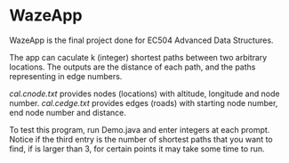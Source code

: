 # WazeApp

 WazeApp is the final project done for EC504 Advanced Data Structures.
 
The app can caculate k (integer) shortest paths between two arbitrary locations. The outputs are the distance of each path, and the paths representing in edge numbers.

*cal.cnode.txt* provides nodes (locations) with altitude, longitude and node number. *cal.cedge.txt* provides edges (roads) with starting node number, end node number and distance.

To test this program, run Demo.java and enter integers at each prompt. Notice if the third entry is the number of shortest paths that you want to find, if is larger than 3, for certain points it may take some time to run.
